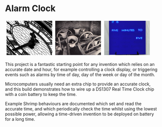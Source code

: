 # Alarm Clock

<section>
<img src="theme/8180682507_8b5d19ae14_o_credit_antonio_thomas.jpg" style="margin:1%;width:30%"/><img src="theme/bells_credit_malcolmguite.jpg" style="margin:1%;width:30%"/><img src="theme/1_CobaltClock_credit_dougsclocks.jpg" style="margin:1%;width:30%"/>
</section>

This project is a fantastic starting point for any invention which relies on an accurate date and hour, for example controlling a clock display, or triggering events such as alarms by time of day, day of the week or day of the month.

Microcomputers usually need an extra chip to provide an accurate clock, and this build demonstrates how to wire up a DS1307 Real Time Clock chip with a coin battery to keep the time.

Example Shrimp behaviours are documented which set and read the accurate time, and which periodically check the time whilst using the lowest possible power, allowing a time-driven invention to be deployed on battery for a long time.
